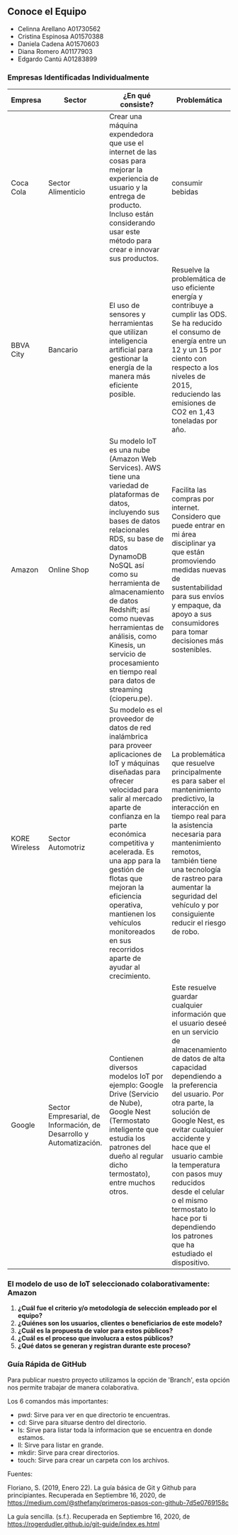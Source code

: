 ## Conoce el Equipo

- Celinna Arellano A01730562 
- Cristina Espinosa A01570388 
- Daniela Cadena A01570603 
- Diana Romero A01177903 
- Edgardo Cantú A01283899 

### Empresas Identificadas Individualmente

| Empresa | Sector | ¿En qué consiste? | Problemática |
| ----- | ---- | ------------------------ | ------------------------ |
| Coca Cola | Sector Alimenticio | Crear una máquina expendedora que use el internet de las cosas para mejorar la experiencia de usuario y la entrega de producto. Incluso están considerando usar este método para crear e innovar sus productos. | consumir bebidas |
| BBVA City | Bancario | El uso de sensores y herramientas que utilizan inteligencia artificial para gestionar la energía de la manera más eficiente posible.  | Resuelve la problemática de uso eficiente energía y contribuye a cumplir las ODS. Se ha reducido el consumo de energía entre un 12 y un 15 por ciento con respecto a los niveles de 2015, reduciendo las emisiones de CO2 en 1,43 toneladas por año. |
| Amazon | Online Shop | Su modelo loT es una nube (Amazon Web Services). AWS tiene una variedad de plataformas de datos, incluyendo sus bases de datos relacionales RDS, su base de datos DynamoDB NoSQL así como su herramienta de almacenamiento de datos Redshift; así como nuevas herramientas de análisis, como Kinesis, un servicio de procesamiento en tiempo real para datos de streaming (cioperu.pe). | Facilita las compras por internet. Considero que puede entrar en mi área disciplinar ya que están promoviendo medidas nuevas de sustentabilidad para sus envíos y empaque, da apoyo a sus consumidores para tomar decisiones más sostenibles. |
| KORE Wireless | Sector Automotriz | Su modelo es el proveedor de datos de red inalámbrica para proveer aplicaciones de IoT y máquinas diseñadas para ofrecer velocidad para salir al mercado aparte de confianza en la parte económica competitiva y acelerada. Es una app para la gestión de flotas que mejoran la eficiencia operativa, mantienen los vehículos monitoreados en sus recorridos aparte de ayudar al crecimiento. | La problemática que resuelve principalmente es para saber el mantenimiento predictivo, la interacción en tiempo real para la asistencia  necesaria para mantenimiento remotos, también tiene una tecnología de rastreo para aumentar la seguridad del vehículo y por consiguiente reducir el riesgo de robo. |
| Google | Sector Empresarial, de Información, de Desarrollo y Automatización. | Contienen diversos modelos IoT por ejemplo: Google Drive (Servicio de Nube), Google Nest (Termostato inteligente que estudia los patrones del dueño al regular dicho termostato), entre muchos otros. | Este resuelve guardar cualquier información que el usuario deseé en un servicio de almacenamiento de datos de alta capacidad dependiendo a la preferencia del usuario. Por otra parte, la solución de Google Nest, es evitar cualquier accidente y hace que el usuario cambie la temperatura con pasos muy reducidos desde el celular o el mismo termostato lo hace por ti dependiendo los patrones que ha estudiado el dispositivo. |

### El modelo de uso de IoT seleccionado colaborativamente: Amazon
1. **¿Cuál fue el criterio y/o metodología de selección empleado por el equipo?**
2. **¿Quiénes son los usuarios, clientes o beneficiarios de este modelo?**
3. **¿Cuál es la propuesta de valor para estos públicos?**
4. **¿Cuál es el proceso que involucra a estos públicos?**
5. **¿Qué datos se generan y registran durante este proceso?**

### Guía Rápida de GitHub

Para publicar nuestro proyecto utilizamos la opción de 'Branch', esta opción nos permite trabajar de manera colaborativa. 

Los 6 comandos más importantes:
- pwd: Sirve para ver en que directorio te encuentras.
- cd: Sirve para situarse dentro del directorio.
- ls: Sirve para listar toda la informacion que se encuentra en donde estamos.
- ll: Sirve para listar en grande.
- mkdir: Sirve para crear directorios.
- touch: Sirve para crear un carpeta con los archivos.

Fuentes:

Floriano, S. (2019, Enero 22). La guía básica de Git y Github para principiantes. Recuperada en Septiembre 16, 2020, de https://medium.com/@sthefany/primeros-pasos-con-github-7d5e0769158c

La guía sencilla. (s.f.). Recuperada en Septiembre 16, 2020, de https://rogerdudler.github.io/git-guide/index.es.html
